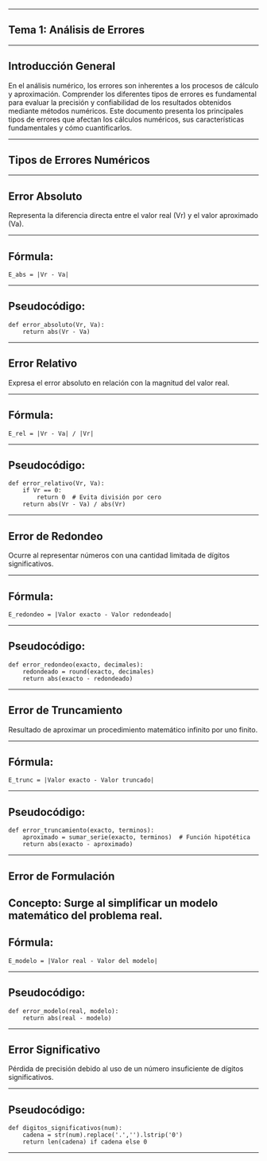 ------------------------------
Tema 1: Análisis de Errores
------------------------------
------------------------------
Introducción General
------------------------------

En el análisis numérico, los errores son inherentes a los procesos de cálculo y aproximación. Comprender los diferentes tipos de errores es fundamental para evaluar la precisión y confiabilidad de los resultados obtenidos mediante métodos numéricos. Este documento presenta los principales tipos de errores que afectan los cálculos numéricos, sus características fundamentales y cómo cuantificarlos.

------------------------------
Tipos de Errores Numéricos
------------------------------
------------------------------
Error Absoluto
------------------------------
Representa la diferencia directa entre el valor real (Vr) y el valor aproximado (Va).

------------------------------
Fórmula: 
------------------------------
`E_abs = |Vr - Va|`

------------------------------
Pseudocódigo:
------------------------------
```
def error_absoluto(Vr, Va):
    return abs(Vr - Va)
```
------------------------------
Error Relativo
------------------------------
Expresa el error absoluto en relación con la magnitud del valor real.

------------------------------
Fórmula:
------------------------------
`E_rel = |Vr - Va| / |Vr|`

------------------------------
Pseudocódigo:
------------------------------
```
def error_relativo(Vr, Va):
    if Vr == 0:
        return 0  # Evita división por cero
    return abs(Vr - Va) / abs(Vr)
```
------------------------------
 Error de Redondeo
------------------------------

Ocurre al representar números con una cantidad limitada de dígitos significativos.

------------------------------
Fórmula:
------------------------------
`E_redondeo = |Valor exacto - Valor redondeado|`

------------------------------
Pseudocódigo:
------------------------------
```
def error_redondeo(exacto, decimales):
    redondeado = round(exacto, decimales)
    return abs(exacto - redondeado)
```
------------------------------
Error de Truncamiento
------------------------------

Resultado de aproximar un procedimiento matemático infinito por uno finito.

------------------------------
Fórmula:
------------------------------
`E_trunc = |Valor exacto - Valor truncado|`

------------------------------

Pseudocódigo:
------------------------------
```
def error_truncamiento(exacto, terminos):
    aproximado = sumar_serie(exacto, terminos)  # Función hipotética
    return abs(exacto - aproximado)
```
------------------------------
Error de Formulación
------------------------------
Concepto:
Surge al simplificar un modelo matemático del problema real.
------------------------------
Fórmula:
------------------------------
`E_modelo = |Valor real - Valor del modelo|`

------------------------------

Pseudocódigo:
------------------------------
```
def error_modelo(real, modelo):
    return abs(real - modelo)
```
------------------------------
Error Significativo
------------------------------

Pérdida de precisión debido al uso de un número insuficiente de dígitos significativos.

------------------------------

Pseudocódigo:
------------------------------
```
def digitos_significativos(num):
    cadena = str(num).replace('.','').lstrip('0')
    return len(cadena) if cadena else 0
```
------------------------------
